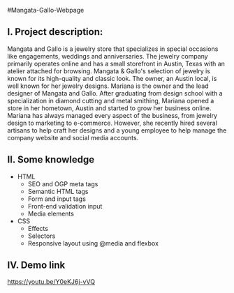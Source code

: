#Mangata-Gallo-Webpage
## I. Project description:
Mangata and Gallo is a jewelry store that specializes in special occasions like engagements, weddings and anniversaries. The jewelry company primarily operates online and has a small storefront in Austin, Texas with an atelier attached for browsing. Mangata & Gallo's selection of jewelry is known for its high-quality and classic look. The owner, an Austin local, is well known for her jewelry designs. 
Mariana is the owner and the lead designer of Mangata and Gallo. After graduating from design school with a specialization in diamond cutting and metal smithing, Mariana opened a store in her hometown, Austin and started to grow her business online. Mariana has always managed every aspect of the business, from jewelry design to marketing to e-commerce. However, she recently hired several artisans to help craft her designs and a young employee to help manage the company website and social media accounts.
## II. Some knowledge 
- HTML
  - SEO and OGP meta tags
  - Semantic HTML tags
  - Form and input tags
  - Front-end validation input
  - Media elements
- CSS
  - Effects
  - Selectors
  - Responsive layout using @media and flexbox
## IV. Demo link
https://youtu.be/Y0eKJ6j-vVQ
